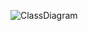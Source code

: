 ![ClassDiagram](https://user-images.githubusercontent.com/55496892/69157636-2c669200-0b20-11ea-8e34-d1bd2c3fa852.png)
